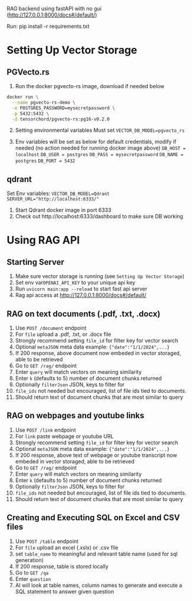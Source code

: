 RAG backend using fastAPI with no gui (http://127.0.0.1:8000/docs#/default/)

Run: pip install -r requirements.txt

# Setting Up Vector Storage 
## PGVecto.rs 
1. Run the docker pgvecto-rs image, download if needed below
```bash
docker run \
  --name pgvecto-rs-demo \
  -e POSTGRES_PASSWORD=mysecretpassword \
  -p 5432:5432 \
  -d tensorchord/pgvecto-rs:pg16-v0.2.0
```
2. Setting environmental variables 
Must set `VECTOR_DB_MODEL=pgvecto_rs`

3. Env variables will be set as below for default credentials, modify if needed (no action needed for running docker image above)
`DB_HOST = localhost`
`DB_USER = postgres` 
`DB_PASS = mysecretpassword`
`DB_NAME = postgres`
`DB_PORT = 5432` 

## qdrant 
Set Env variables:
  `VECTOR_DB_MODEL=Qdrant`
  `SERVER_URL="http://localhost:6333/" `

1. Start Qdrant docker image in port 6333 
2. Check out http://localhost:6333/dashboard to make sure DB working 

# Using RAG API 
## Starting Server 
1. Make sure vector storage is running (see `Setting Up Vector Storage`) 
2. Set env var`OPENAI_API_KEY` to your unique api key 
3. Run `uvicorn main:app --reload` to start fast api server
4. Rag api access at http://127.0.0.1:8000/docs#/default/ 

## RAG on text documents (.pdf, .txt, .docx)
1. Use `POST /document` endpoint
2. For `file` upload a .pdf, .txt, or .docx file 
3. Strongly recommend setting `file_id` for filter key for vector search 
4. Optional `metaJSON`  meta data example: `{"date":"1/1/2024",...}`
5. If 200 response, above document now embeded in vector storaged, able to be retrieved
6. Go to `GET /rag/` endpoint
7. Enter `query` will match vectors on meaning similarity
8. Enter `k` (defaults to 5) number of document chunks returned 
9. Optionally `filterJson` JSON, keys to filter for 
10. `file_ids` not needed but encouraged, list of file ids tied to documents. 
11. Should return text of document chunks that are most similar to query

## RAG on webpages and youtube links 
1. Use `POST /link` endpoint
2. For `link` paste webpage or youtube URL 
3. Strongly recommend setting `file_id` for filter key for vector search 
4. Optional `metaJSON`  meta data example: `{"date":"1/1/2024",...}`
5. If 200 response, above text of webpage or youtube transcript now embeded in vector storaged, able to be retrieved
6. Go to `GET /rag/` endpoint 
7. Enter `query` will match vectors on meaning similarity
8. Enter `k` (defaults to 5) number of document chunks returned 
9. Optionally `filterJson` JSON, keys to filter for 
10. `file_ids` not needed but encouraged, list of file ids tied to documents. 
11. Should return text of document chunks that are most similar to query

## Creating and Executing SQL on Excel and CSV files
1. Use `POST /table` endpoint 
2. For `file` upload an excel (.xslx) or .csv file
3. set `table_name` to meaningful and relevant table name (used for sql generation)
4. If 200 response, table is stored locally
5. Go to `GET /qa` 
6. Enter `question`
7. AI will look at table names, column names to generate and execute a SQL statement to answer given question 
